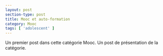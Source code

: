 ```yaml
---
layout: post
section-type: post
title: Mooc et auto-formation
category: Mooc
tags: [ 'adolescent' ]
---
```


Un premier post dans cette catégorie Mooc. Un post de présentation de la catégorie.



